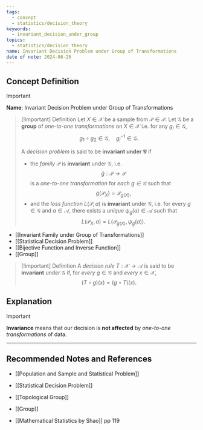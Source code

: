 ```yaml
---
tags:
  - concept
  - statistics/decision_theory
keywords:
  - invariant_decision_under_group
topics:
  - statistics/decision_theory
name: Invariant Decision Problem under Group of Transformations
date of note: 2024-06-26
---
```


## Concept Definition

>[!important]
>**Name**: Invariant Decision Problem under Group of Transformations

>[!important] Definition
>Let $X\in \mathcal{X}$ be a sample from $\mathcal{P} \in \mathscr{P}$. Let $\mathcal{G}$ be a **group** of *one-to-one transformations* on $X \in \mathcal{X}$ i.e. for any $g_{i} \in \mathcal{G}$, $$g_{1} \circ g_{2} \in \mathcal{G}, \quad g_{i}^{-1} \in \mathcal{G}.$$
>
>A *decision problem* is said to be **invariant under $\mathcal{G}$** if 
>- the *family* $\mathscr{P}$ is **invariant** under $\mathcal{G}$, i.e. $$\bar{g}: \mathscr{P} \to \mathscr{P}$$ is a *one-to-one transformation* for *each $g\in \mathcal{G}$*  such that $$\bar{g}\left(\mathcal{P}_{X} \right) = \mathcal{P}_{g(X)},$$
>- and the *loss function* $L(\mathcal{P}, a)$ is **invariant** under $\mathcal{G}$, i.e. for every $g\in \mathcal{G}$ and $a\in \mathcal{A},$ there exists a *unique* $\psi_{g}(a) \in \mathcal{A}$ such that $$L(\mathcal{P}_{X}, a) = L(\mathcal{P}_{g(X)}, \psi_{g}(a)).$$

- [[Invariant Family under Group of Transformations]]
- [[Statistical Decision Problem]]
- [[Bijective Function and Inverse Function]]
- [[Group]]

>[!important] Definition
>A *decision rule* $T: \mathcal{X} \to \mathcal{A}$ is said to be **invariant** *under* $\mathcal{G}$ if, for *every* $g\in \mathcal{G}$ and *every* $x\in \mathcal{X}$, $$(T \circ g)(x) = (g \circ T)(x).$$

## Explanation

>[!important]
>**Invariance** means that our decision is **not affected** by *one-to-one transformations* of data.






-----------
##  Recommended Notes and References

- [[Population and Sample and Statistical Problem]]
- [[Statistical Decision Problem]]

- [[Topological Group]]
- [[Group]]

- [[Mathematical Statistics by Shao]] pp 119